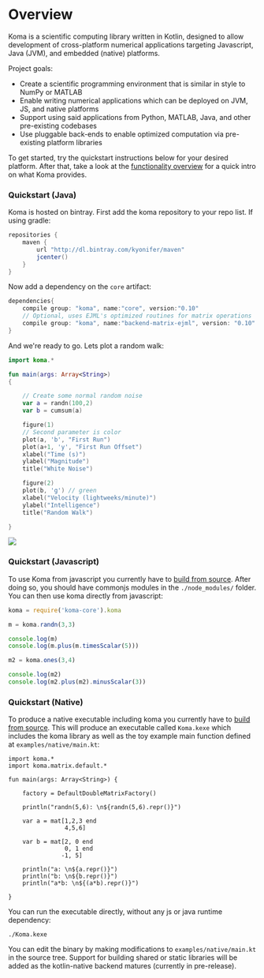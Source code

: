 # Overview

Koma is a scientific computing library written in Kotlin, designed to allow development 
of cross-platform numerical applications targeting Javascript, Java (JVM), and embedded (native) platforms.

Project goals:

- Create a scientific programming environment that is similar in style to NumPy or MATLAB
- Enable writing numerical applications which can be deployed on JVM, JS, and native platforms
- Support using said applications from Python, MATLAB, Java, and other pre-existing codebases
- Use pluggable back-ends to enable optimized computation via pre-existing platform libraries

To get started, try the quickstart instructions below for your desired platform. After that,
take a look at the [functionality overview](General_Usage_Guide/Functionality_Overview.md) for a quick intro on what Koma provides.


### Quickstart (Java)

Koma is hosted on bintray. First add the koma repository to your repo list. If
using gradle:

```groovy
repositories { 
    maven { 
        url "http://dl.bintray.com/kyonifer/maven" 
        jcenter()
    } 
}
```

Now add a dependency on the `core` artifact:

```Groovy
dependencies{
    compile group: "koma", name:"core", version:"0.10"
    // Optional, uses EJML's optimized routines for matrix operations
    compile group: "koma", name:"backend-matrix-ejml", version: "0.10"
}
```

And we're ready to go. Lets plot a random walk:

```kotlin
import koma.*

fun main(args: Array<String>)
{

    // Create some normal random noise
    var a = randn(100,2)
    var b = cumsum(a)

    figure(1)
    // Second parameter is color
    plot(a, 'b', "First Run")
    plot(a+1, 'y', "First Run Offset")
    xlabel("Time (s)")
    ylabel("Magnitude")
    title("White Noise")

    figure(2)
    plot(b, 'g') // green
    xlabel("Velocity (lightweeks/minute)")
    ylabel("Intelligence")
    title("Random Walk")

}
```
![](https://raw.githubusercontent.com/kyonifer/koma/imgs/plotting.png)

### Quickstart (Javascript)

To use Koma from javascript you currently have to [build from source](General_Usage_Guide/Advanced/Build_From_Source.md).
After doing so, you should have commonjs modules in the `./node_modules/` folder. 
You can then use koma directly from javascript:

```javascript
koma = require('koma-core').koma

m = koma.randn(3,3)

console.log(m)
console.log(m.plus(m.timesScalar(5)))

m2 = koma.ones(3,4)

console.log(m2)
console.log(m2.plus(m2).minusScalar(3))
```

### Quickstart (Native)

To produce a native executable including koma you currently have to [build from source](General_Usage_Guide/Advanced/Build_From_Source.md). 
This will produce an executable called `Koma.kexe` which includes the koma library as
well as the toy example main function defined at `examples/native/main.kt`:

```
import koma.*
import koma.matrix.default.*

fun main(args: Array<String>) {
    
    factory = DefaultDoubleMatrixFactory()
    
    println("randn(5,6): \n${randn(5,6).repr()}")

    var a = mat[1,2,3 end
                4,5,6]
    
    var b = mat[2, 0 end
                0, 1 end
               -1, 5]
    
    println("a: \n${a.repr()}")
    println("b: \n${b.repr()}")
    println("a*b: \n${(a*b).repr()}")
    
}
```

You can run the executable directly, without any js or java runtime dependency:
```
./Koma.kexe
```
You can edit the binary by making modifications to `examples/native/main.kt` in the source tree.
Support for building shared or static libraries will be added as the kotlin-native backend matures
(currently in pre-release).


